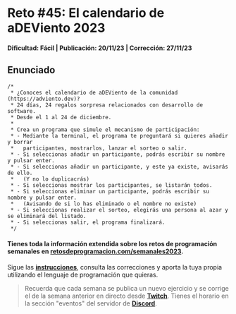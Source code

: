 # Reto #45: El calendario de aDEViento 2023
#### Dificultad: Fácil | Publicación: 20/11/23 | Corrección: 27/11/23

## Enunciado

```
/*
 * ¿Conoces el calendario de aDEViento de la comunidad (https://adviento.dev)?
 * 24 días, 24 regalos sorpresa relacionados con desarrollo de software.
 * Desde el 1 al 24 de diciembre.
 *
 * Crea un programa que simule el mecanismo de participación:
 * - Mediante la terminal, el programa te preguntará si quieres añadir y borrar
 *   participantes, mostrarlos, lanzar el sorteo o salir.
 * - Si seleccionas añadir un participante, podrás escribir su nombre y pulsar enter.
 * - Si seleccionas añadir un participante, y este ya existe, avisarás de ello.
 *   (Y no lo duplicacrás)
 * - Si seleccionas mostrar los participantes, se listarán todos.
 * - Si seleccionas eliminar un participante, podrás escribir su nombre y pulsar enter.
 *   (Avisando de si lo has eliminado o el nombre no existe)
 * - Si seleccionas realizar el sorteo, elegirás una persona al azar y se eliminará del listado.
 * - Si seleccionas salir, el programa finalizará.
 */
```
#### Tienes toda la información extendida sobre los retos de programación semanales en **[retosdeprogramacion.com/semanales2023](https://retosdeprogramacion.com/semanales2023)**.

Sigue las **[instrucciones](../../README.md)**, consulta las correcciones y aporta la tuya propia utilizando el lenguaje de programación que quieras.

> Recuerda que cada semana se publica un nuevo ejercicio y se corrige el de la semana anterior en directo desde **[Twitch](https://twitch.tv/mouredev)**. Tienes el horario en la sección "eventos" del servidor de **[Discord](https://discord.gg/mouredev)**.